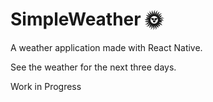 # SimpleWeather  :sun_with_face:

A weather application made with React Native.

See the weather for the next three days.

Work in Progress
